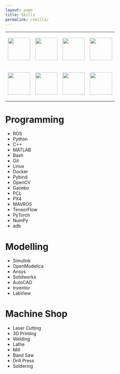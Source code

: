 ```yaml
---
layout: page
title: Skills
permalink: /skills/
---
```


<table border="0">
  <tr>
    <td><p align="center"><img src="../img/logos/skills/ros_logo.png"    height="70"></p></td>
    <td><p align="center"><img src="../img/logos/skills/python_logo.png" height="70"></p></td>
    <td><p align="center"><img src="../img/logos/skills/cpp_logo.png"    height="70"></p></td>
    <td><p align="center"><img src="../img/logos/skills/matlab_logo.png" height="70"></p></td>
  </tr>
  <tr>
    <td><p align="center"><img src="../img/logos/skills/ansys_logo.png"      height="70"></p></td>
    <td><p align="center"><img src="../img/logos/skills/px4_logo.png"        height="70"></p></td>
    <td><p align="center"><img src="../img/logos/skills/solidworks_logo.png" height="70"></p></td>
    <td><p align="center"><img src="../img/logos/skills/gazebo_logo.png"     height="70"></p></td>
  </tr>
</table>

# Programming
 * ROS
 * Python
 * C++
 * MATLAB
 * Bash
 * Git
 * Linux
 * Docker
 * Pybind
 * OpenCV
 * Gazebo
 * PCL
 * PX4
 * MAVROS
 * TensorFlow
 * PyTorch
 * NumPy
 * adb

# Modelling
 * Simulink
 * OpenModelica
 * Ansys
 * Solidworks
 * AutoCAD
 * Inventor
 * LabView

# Machine Shop
 * Laser Cutting
 * 3D Printing
 * Welding
 * Lathe
 * Mill
 * Band Saw
 * Drill Press
 * Soldering